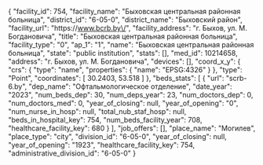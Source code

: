 {
    "facility_id": 754,
    "facility_name": "Быховская центральная районная больница",
    "district_id": "6-05-0",
    "district_name": "Быховский район",
    "facility_url": "https:\/\/www.bcrb.by\/",
    "facility_address": "г. Быхов, ул. М. Богдановича",
    "title": "Быховская центральная районная больница",
    "facility_type": "0",
    "ap_1": "1",
    "name": "Быховская центральная районная больница",
    "state": "public institution",
    "stats": [],
    "med_id": 10214658,
    "address": "г. Быхов, ул. М. Богдановича",
    "devices": [],
    "coord_x_y": {
        "crs": {
            "type": "name",
            "properties": {
                "name": "EPSG:4326"
            }
        },
        "type": "Point",
        "coordinates": [
            30.2403,
            53.518
        ]
    },
    "beds_stats": [
        {
            "url": "scrb-6.by",
            "dep_name": "Офтальмологическое отделение",
            "date_year": "2023",
            "num_beds_dep": 30,
            "num_deps_year": 23,
            "num_doctors_dep": 0,
            "num_doctors_med": 0,
            "year_of_closing": null,
            "year_of_opening": "0",
            "num_nurse_in_hosp": null,
            "total_nub_staf_hosp": null,
            "beds_in_hospital_key": 754,
            "num_beds_facility_year": 708,
            "healthcare_facility_key": 680
        }
    ],
    "job_offers": [],
    "place_name": "Могилев",
    "place_type": "city",
    "division_id": "6-05-0",
    "year_of_closing": null,
    "year_of_opening": "1923",
    "healthcare_facility_key": 754,
    "administrative_division_id": "6-05-0"
}